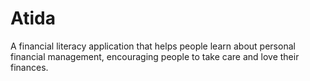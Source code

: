 # Atida
A financial literacy application that helps people learn about personal financial management, encouraging people to take care and love their finances.
